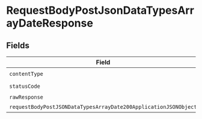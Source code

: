 # RequestBodyPostJsonDataTypesArrayDateResponse


## Fields

| Field                                                                                                                                         | Type                                                                                                                                          | Required                                                                                                                                      | Description                                                                                                                                   |
| --------------------------------------------------------------------------------------------------------------------------------------------- | --------------------------------------------------------------------------------------------------------------------------------------------- | --------------------------------------------------------------------------------------------------------------------------------------------- | --------------------------------------------------------------------------------------------------------------------------------------------- |
| `contentType`                                                                                                                                 | *string*                                                                                                                                      | :heavy_check_mark:                                                                                                                            | N/A                                                                                                                                           |
| `statusCode`                                                                                                                                  | *number*                                                                                                                                      | :heavy_check_mark:                                                                                                                            | N/A                                                                                                                                           |
| `rawResponse`                                                                                                                                 | [AxiosResponse>](https://axios-http.com/docs/res_schema)                                                                                      | :heavy_minus_sign:                                                                                                                            | N/A                                                                                                                                           |
| `requestBodyPostJSONDataTypesArrayDate200ApplicationJSONObject`                                                                               | [RequestBodyPostJSONDataTypesArrayDate200ApplicationJSON](../../models/operations/requestbodypostjsondatatypesarraydate200applicationjson.md) | :heavy_minus_sign:                                                                                                                            | OK                                                                                                                                            |